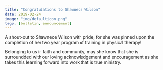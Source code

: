 ```yaml
---
title: "Congratulations to Shawnece Wilson"
date: 2019-02-24
image: "img/defaulticon.png"
tags: [bulletin, announcement]
---
```


A shout-out to Shawnece Wilson with pride, for she was pinned upon the completion of her two year program of training in physical therapy!

Belonging to us in faith and community, may she know that she is surroundded with our loving acknowledgement and encouragement as she takes this learning forward into work that is true ministry.